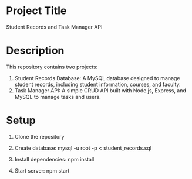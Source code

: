 # Project Title

Student Records and Task Manager API

# Description

This repository contains two projects:

1. Student Records Database: A MySQL database designed to manage student records, including student information, courses, and faculty.
2. Task Manager API: A simple CRUD API built with Node.js, Express, and MySQL to manage tasks and users.
   
# Setup

1. Clone the repository

2. Create database: mysql -u root -p < student_records.sql

3. Install dependencies: npm install

4. Start server: npm start
